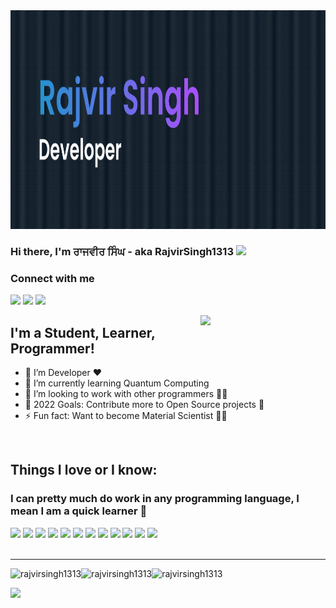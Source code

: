 <img src='https://github.com/RajvirSingh1313/RajvirSingh1313/blob/master/banner.png' width='2000"' height='350"'>


### Hi there, I'm ਰਾਜਵੀਰ ਸਿੰਘ - aka RajvirSingh1313 <img src="https://raw.githubusercontent.com/MartinHeinz/MartinHeinz/master/wave.gif" width="30">
### Connect with me 
<a target="_blank" href="https://discordapp.com/users/RajvirSingh1313#4707"><img width="50" src="https://user-images.githubusercontent.com/63385587/139178074-84a6c550-fb2c-4fd0-a16a-24a24b7bd987.png"/></a>
<a target="_blank" href="https://dev.to/rajvirsingh1313"><img width="50" src="https://user-images.githubusercontent.com/63385587/139179152-37035800-8502-4db2-a5a5-026fed534f25.png"/></a>
<a target="_blank" href="https://twitter.com/singhrajvir1313"><img width="50" src="https://user-images.githubusercontent.com/63385587/150666097-140ca6eb-d966-46fc-a03a-203edb43a73d.png"/></a>

<img align='right' src='https://user-images.githubusercontent.com/5713670/87202985-820dcb80-c2b6-11ea-9f56-7ec461c497c3.gif' width='200"'>

## I'm a Student, Learner, Programmer!
- 🔭 I’m Developer ❤
- 🌱 I’m currently learning Quantum Computing
- 👯 I’m looking to work with other programmers 👨‍💻
- 🥅 2022 Goals: Contribute more to Open Source projects 🤝
- ⚡ Fun fact: Want to become Material Scientist 🧑‍🔬
<br />

## Things I love or I know:
### I can pretty much do work in any programming language, I mean I am a quick learner 🌱
<div align="left">
  <img src="https://img.shields.io/badge/Python-14354C?style=for-the-badge&logo=python&logoColor=white"/>
  <img src="https://img.shields.io/badge/JavaScript-F7DF1E?style=for-the-badge&logo=javascript&logoColor=black"/>
  <img src="https://img.shields.io/badge/TypeScript-007ACC?style=for-the-badge&logo=typescript&logoColor=white"/>
  <img src="https://img.shields.io/badge/Dart-0175C2?style=for-the-badge&logo=dart&logoColor=white"/>
  <img src="https://img.shields.io/badge/Java-ED8B00?style=for-the-badge&logo=java&logoColor=white"/>
  <img src="https://img.shields.io/badge/C-00599C?style=for-the-badge&logo=c&logoColor=white"/>
  <img src="https://img.shields.io/badge/C%2B%2B-00599C?style=for-the-badge&logo=c%2B%2B&logoColor=white"/>
  <img src="https://img.shields.io/badge/React-20232A?style=for-the-badge&logo=react&logoColor=61DAFB"/>
  <img src="https://img.shields.io/badge/Electron-2B2E3A?style=for-the-badge&logo=electron&logoColor=9FEAF9"/>
  <img src="https://img.shields.io/badge/Node.js-339933?style=for-the-badge&logo=nodedotjs&logoColor=white"/>
  <img src="https://img.shields.io/badge/Express.js-000000?style=for-the-badge&logo=express&logoColor=white"/>
  <img src="https://img.shields.io/badge/Tailwind_CSS-38B2AC?style=for-the-badge&logo=tailwind-css&logoColor=white"/>
</div>
<br/>
<hr/>
<div><img align="left" src="https://github-readme-stats.vercel.app/api?username=rajvirsingh1313&show_icons=true&theme=tokyonight&locale=en" alt="rajvirsingh1313" /><img align="left" src="https://github-readme-stats.vercel.app/api/top-langs?username=rajvirsingh1313&show_icons=true&theme=tokyonight&locale=en&layout=compact" alt="rajvirsingh1313" /><img align="left" src="https://github-readme-streak-stats.herokuapp.com/?user=rajvirsingh1313&theme=dark" alt="rajvirsingh1313" />
</div><br/>

![](https://komarev.com/ghpvc/?username=rajvirsingh1313&color=1a1b27)


